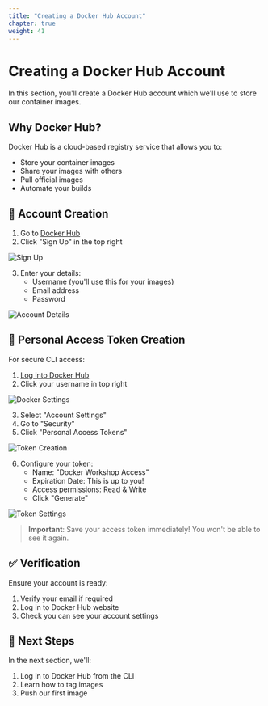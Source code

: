 ```yaml
---
title: "Creating a Docker Hub Account"
chapter: true
weight: 41
---
```


# Creating a Docker Hub Account

In this section, you'll create a Docker Hub account which we'll use to store our container images.

## Why Docker Hub?

Docker Hub is a cloud-based registry service that allows you to:
- Store your container images
- Share your images with others
- Pull official images
- Automate your builds

## 🚀 Account Creation

1. Go to [Docker Hub](https://hub.docker.com)
2. Click "Sign Up" in the top right

![Sign Up](/images/dockerhub-signup.png)

3. Enter your details:
   - Username (you'll use this for your images)
   - Email address
   - Password

![Account Details](/images/dockerhub-details.png)

## 🔑 Personal Access Token Creation

For secure CLI access:

1. [Log into Docker Hub](https://login.docker.com/u/login)
2. Click your username in top right

![Docker Settings](/images/dockerhub-settings.png)

3. Select "Account Settings"
4. Go to "Security"
5. Click "Personal Access Tokens"

![Token Creation](/images/token-creation.png)

6. Configure your token:
   - Name: "Docker Workshop Access"
   - Expiration Date: This is up to you!
   - Access permissions: Read & Write
   - Click "Generate"

![Token Settings](/images/token-settings.png)

> **Important**: Save your access token immediately! You won't be able to see it again.

## ✅ Verification

Ensure your account is ready:
1. Verify your email if required
2. Log in to Docker Hub website
3. Check you can see your account settings

## 🎯 Next Steps

In the next section, we'll:
1. Log in to Docker Hub from the CLI
2. Learn how to tag images
3. Push our first image